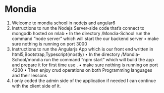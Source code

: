 # Mondia
1.  Welcome to mondia school in nodejs and angular6
2.	Instructions to run the Nodejs Server-side code that’s connect to mongodb hosted on mlab
    •	In the directory /Mondia-School run the command “node server” which will start the our backend server 
    •	make sure nothing is running on port 3000 
3.	Instructions to run the Angularjs App which is our front end written in html5,Bootstrap,Typescript(mostly)
    •	In the directory /Mondia-School/mondia run the command “npm start” which will build the app and prepare it for first time use .
    •	make sure nothing is running on port 4200
    •	Then enjoy crud operations on both Programming languages and their lessons
4.	I only coded the admin side of the application if needed I can continue with the client side of it.
